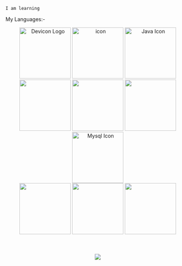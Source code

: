   
   
  ``I am learning``


My Languages:-
<div align="center">
        <img src="https://cdn.iconscout.com/icon/free/png-256/github-170-1175028.png" alt="Devicon Logo" height="140" />
        <img src="https://cdn.iconscout.com/icon/free/png-256/linux-21-1174928.png" alt="icon" height="140"/>
        <img src="https://cdn.iconscout.com/icon/free/png-256/java-59-1174952.png" srcset="https://cdn.iconscout.com/icon/free/png-512/java-59-1174952.png 2x" alt="Java Icon" height="140"/>
        <img src="https://icongr.am/devicon/react-original.svg?size=128&color=currentColor" height="140"/>
         <img src="https://icongr.am/devicon/javascript-original.svg?size=128&color=currentColor" height="140"/>
         <img src="https://icongr.am/devicon/html5-original.svg?size=128&color=currentColor" height="140" />
<!--           <img src=" " height="140" /> -->
        <img src="https://cdn.iconscout.com/icon/free/png-256/mysql-18-1174938.png" srcset="https://cdn.iconscout.com/icon/free/png-512/mysql-18-1174938.png 2x" alt="Mysql Icon" height="140"/><br/>
  <img src="https://icongr.am/devicon/c-plain.svg?size=128&color=bc125a" height="140"/>
    <img src="https://icongr.am/devicon/cplusplus-plain.svg?size=148&color=36ca04" height="140"/>
  <img src="https://icongr.am/devicon/google-original.svg?size=148&color=36ca04" height="140" />
</div>
<div>
  &nbsp;
</div>
<div>
  &nbsp;
</div>
<div>
  &nbsp;
</div>
<div align = "center">
      <img src="https://github.com/harshit3045/harshit3045/blob/main/rickroll.webp"/>
</div>
